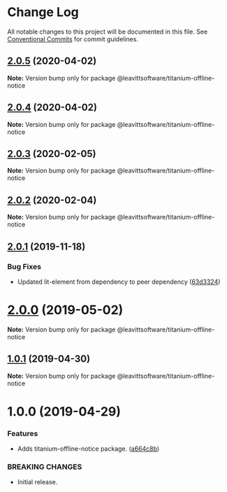 # Change Log

All notable changes to this project will be documented in this file.
See [Conventional Commits](https://conventionalcommits.org) for commit guidelines.

## [2.0.5](https://github.com/LeavittSoftware/titanium-elements/compare/@leavittsoftware/titanium-offline-notice@2.0.4...@leavittsoftware/titanium-offline-notice@2.0.5) (2020-04-02)

**Note:** Version bump only for package @leavittsoftware/titanium-offline-notice





## [2.0.4](https://github.com/LeavittSoftware/titanium-elements/compare/@leavittsoftware/titanium-offline-notice@2.0.3...@leavittsoftware/titanium-offline-notice@2.0.4) (2020-04-02)

**Note:** Version bump only for package @leavittsoftware/titanium-offline-notice





## [2.0.3](https://github.com/LeavittSoftware/titanium-elements/compare/@leavittsoftware/titanium-offline-notice@2.0.2...@leavittsoftware/titanium-offline-notice@2.0.3) (2020-02-05)

**Note:** Version bump only for package @leavittsoftware/titanium-offline-notice





## [2.0.2](https://github.com/LeavittSoftware/titanium-elements/compare/@leavittsoftware/titanium-offline-notice@2.0.1...@leavittsoftware/titanium-offline-notice@2.0.2) (2020-02-04)

**Note:** Version bump only for package @leavittsoftware/titanium-offline-notice





## [2.0.1](https://github.com/LeavittSoftware/titanium-elements/compare/@leavittsoftware/titanium-offline-notice@2.0.0...@leavittsoftware/titanium-offline-notice@2.0.1) (2019-11-18)


### Bug Fixes

* Updated lit-element from dependency to peer dependency ([63d3324](https://github.com/LeavittSoftware/titanium-elements/commit/63d332436d677b7e82c6adf91a6e08e29adee32b))





# [2.0.0](https://github.com/LeavittSoftware/titanium-elements/compare/@leavittsoftware/titanium-offline-notice@1.0.1...@leavittsoftware/titanium-offline-notice@2.0.0) (2019-05-02)

**Note:** Version bump only for package @leavittsoftware/titanium-offline-notice






## [1.0.1](https://github.com/LeavittSoftware/titanium-elements/compare/@leavittsoftware/titanium-offline-notice@1.0.0...@leavittsoftware/titanium-offline-notice@1.0.1) (2019-04-30)

**Note:** Version bump only for package @leavittsoftware/titanium-offline-notice





# 1.0.0 (2019-04-29)


### Features

* Adds titanium-offline-notice package. ([a664c8b](https://github.com/LeavittSoftware/titanium-elements/commit/a664c8b))


### BREAKING CHANGES

* Initial release.
